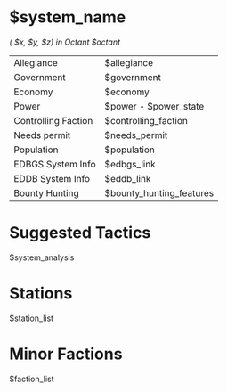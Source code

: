 
# $system_name

*( $x, $y, $z) in Octant $octant*

|       |  |
| :---------- | :---------- |
| Allegiance  | $allegiance       |
| Government  | $government       |
| Economy     | $economy |
| Power       | $power - $power_state |
| Controlling Faction | $controlling_faction |
| Needs permit | $needs_permit |
| Population  | $population       |
| EDBGS System Info | $edbgs_link |
| EDDB System Info | $eddb_link |
| Bounty Hunting | $bounty_hunting_features        |

# Suggested Tactics

$system_analysis

# Stations

$station_list

# Minor Factions

$faction_list




